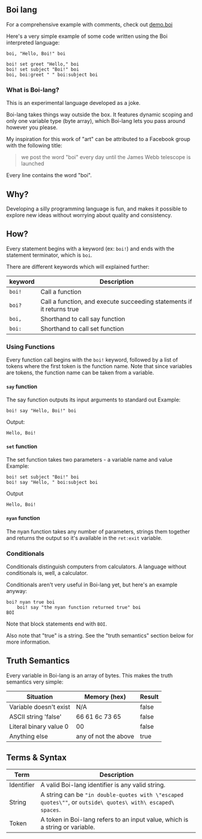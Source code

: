 Boi lang
--------


For a comprehensive example with comments, check out
[demo.boi](demo.boi)

Here's a very simple example of some code written using
the Boi interpreted language:

```
boi, "Hello, Boi!" boi

boi! set greet "Hello," boi
boi! set subject "Boi!" boi
boi, boi:greet " " boi:subject boi
```

### What is Boi-lang?
This is an experimental language developed as a joke.

Boi-lang takes things way outside the box. It features dynamic scoping
and only one variable type (byte array), which Boi-lang lets you pass
around however you please.

My inspiration for this work of "art" can be attributed to a Facebook group with
the following title:
> we post the word "boi" every day until the James Webb telescope is launched

Every line contains the word "boi".

## Why?
Developing a silly programming language is fun, and makes it possible to
explore new ideas without worrying about quality and consistency.

## How?
Every statement begins with a keyword (ex: `boi!`) and ends with the
statement terminator, which is `boi`.

There are different keywords which will explained further:

| keyword | Description |
| ------- | ----------- |
| `boi!`  | Call a function |
| `boi?`  | Call a function, and execute succeeding statements if it returns true |
| `boi,`  | Shorthand to call say function |
| `boi:`  | Shorthand to call set function |

### Using Functions
Every function call begins with the `boi!` keyword, followed by a list of tokens
where the first token is the function name. Note that since variables are tokens,
the function name can be taken from a variable.

#### `say` function
The say function outputs its input arguments to standard out
Example:
```
boi! say "Hello, Boi!" boi
```
Output:
```
Hello, Boi!
```
#### `set` function
The set function takes two parameters - a variable name and value
Example:
```
boi! set subject "Boi!" boi
boi! say "Hello, " boi:subject boi
```
Output
```
Hello, Boi!
```

#### `nyan` function
The nyan function takes any number of parameters, strings them
together and returns the output so it's available in the
`ret:exit` variable.

### Conditionals
Conditionals distinguish computers from calculators. A language without conditionals
is, well, a calculator. 

Conditionals aren't very useful in Boi-lang yet, but here's an example anyway:
```
boi? nyan true boi
    boi! say "the nyan function returned true" boi
BOI
```

Note that block statements end with `BOI`.

Also note that "true" is a string. See the "truth semantics" section
below for more information.

## Truth Semantics
Every variable in Boi-lang is an array of bytes. This makes the truth
semantics very simple:

| Situation | Memory (hex) | Result |
| --------- | ------------ | ------ |
| Variable doesn't exist | N/A | false |
| ASCII string 'false' | 66 61 6c 73 65 | false |
| Literal binary value 0 | 00 | false |
| Anything else | any of not the above | true |

## Terms & Syntax
| Term | Description |
| ---- | ----------- |
| Identifier | A valid Boi-lang identifier is any valid string. |
| String | A string can be `"in double-quotes with \"escaped quotes\""`, or `outside\ quotes\ with\ escaped\ spaces`. |
| Token | A token in Boi-lang refers to an input value, which is a string or variable. |
